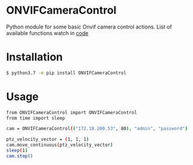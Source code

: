 # ONVIFCameraControl
Python module for some basic Onvif camera control actions. List of available functions watch in [code](github.com/MikhaelMIEM/ONVIFCameraControl/ONVIFCameraControl/ONVIFCameraControl.py)
# Installation
```sh
$ python3.7 -m pip install ONVIFCameraControl
```
# Usage
```sh
from ONVIFCameraControl import ONVIFCameraControl
from time import sleep

cam = ONVIFCameraControl(("172.18.200.53", 80), "admin", "password")

ptz_velocity_vector = (1, 1, 1)
cam.move_continuous(ptz_velocity_vector)  
sleep(1)  
cam.stop()
```